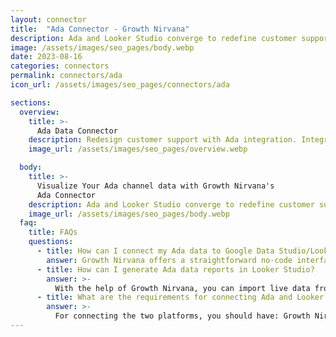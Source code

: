 ```yaml
---
layout: connector
title:  "Ada Connector - Growth Nirvana"
description: Ada and Looker Studio converge to redefine customer support, where AI meets insights for unparalleled service.
image: /assets/images/seo_pages/body.webp
date: 2023-08-16
categories: connectors
permalink: connectors/ada
icon_url: /assets/images/seo_pages/connectors/ada

sections:
  overview:
    title: >-
      Ada Data Connector
    description: Redesign customer support with Ada integration. Integrate AI-driven solutions with the depth of Looker Studio's analytics, creating a symbiotic relationship that enhances customer interactions, boosts satisfaction, and unveils new dimensions of operational efficiency.
    image_url: /assets/images/seo_pages/overview.webp

  body:
    title: >-
      Visualize Your Ada channel data with Growth Nirvana's
      Ada Connector
    description: Ada and Looker Studio converge to redefine customer support, where AI meets insights for unparalleled service.
    image_url: /assets/images/seo_pages/body.webp
  faq:
    title: FAQs
    questions:
      - title: How can I connect my Ada data to Google Data Studio/Looker Studio?
        answer: Growth Nirvana offers a straightforward no-code interface to connect to Ada data sources.
      - title: How can I generate Ada data reports in Looker Studio?
        answer: >-
          With the help of Growth Nirvana, you can import live data from Ada into Looker Studio. These data can be viewed in charts, tables, and dashboards to generate branded reports that can be shared instantly.
      - title: What are the requirements for connecting Ada and Looker Studio?
        answer: >-
          For connecting the two platforms, you should have: Growth Nirvana Account and Ada Ads Account
---
```

